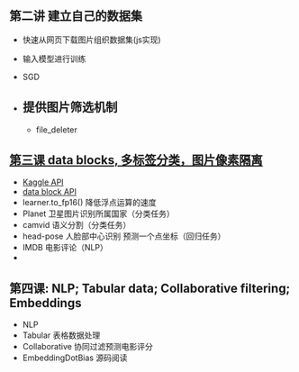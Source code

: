 ## 第二讲 建立自己的数据集
-  快速从网页下载图片组织数据集(js实现)
-  输入模型进行训练
- SGD

- ## 提供图片筛选机制
	- file_deleter
## [第三课 data blocks, 多标签分类，图片像素隔离](https://www.youtube.com/watch?v=MpZxV6DVsmM)

- [Kaggle API](https://github.com/Kaggle/kaggle-api)
- [data block API](https://docs.fast.ai/data_block.html)
- learner.to_fp16() 降低浮点运算的速度
- Planet 卫星图片识别所属国家（分类任务） 
- camvid 语义分割（分类任务）
- head-pose 人脸部中心识别  预测一个点坐标（回归任务）
- IMDB 电影评论（NLP）
- 

## 第四课: NLP; Tabular data; Collaborative filtering; Embeddings
- NLP
- Tabular 表格数据处理
- Collaborative 协同过滤预测电影评分
- EmbeddingDotBias 源码阅读
<!--stackedit_data:
eyJoaXN0b3J5IjpbMTU4NDA2MjEzMCwtMTk1OTgwODE0OCwtMz
A5OTk5NzExLDE4NzU4Njk5OTAsLTExNTEyOTE1OTcsNjM5MTkw
MTIxLDE3MDQ1MDM2NDIsLTE3OTA2MzkxMTIsLTE4NzEzMTY3NT
UsMjA5OTc0OTk2XX0=
-->